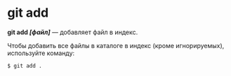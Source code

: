 # git add

**git add *[файл]*** — добавляет файл в индекс.

Чтобы добавить все файлы в каталоге в индекс (кроме игнорируемых), используйте команду:

```bash=
$ git add .
```